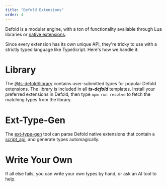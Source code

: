 ```yaml
---
title: "Defold Extensions"
order: 4
---
```


Defold is a modular engine, with a ton of functionality available through 
Lua libraries or [native extensions](https://defold.com/manuals/extensions/).

Since every extension has its own unique API, they're tricky to use with 
a strictly typed language like TypeScript. Here's how we handle it:

# Library

The [@ts-defold/library](https://github.com/ts-defold/library) contains user-submitted 
types for popular Defold extensions. The library is included in all ***ts-defold*** templates. 
Install your preferred extensions in Defold, then type `npm run resolve` to fetch 
the matching types from the library.

# Ext-Type-Gen

The [ext-type-gen](https://github.com/thinknathan/tsd-ext-type-gen) tool can parse 
Defold native extensions that contain a [script_api](https://defold.com/manuals/extensions-script-api/), 
and generate types automagically.

# Write Your Own

If all else fails, you can write your own types by hand, or ask an AI tool to help.
